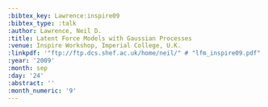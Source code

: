 ```yaml
---
:bibtex_key: Lawrence:inspire09
:bibtex_type: :talk
:author: Lawrence, Neil D.
:title: Latent Force Models with Gaussian Processes
:venue: Inspire Workshop, Imperial College, U.K.
:linkpdf: '"ftp://ftp.dcs.shef.ac.uk/home/neil/" # "lfm_inspire09.pdf"'
:year: '2009'
:month: sep
:day: '24'
:abstract: ''
:month_numeric: '9'
---
```

